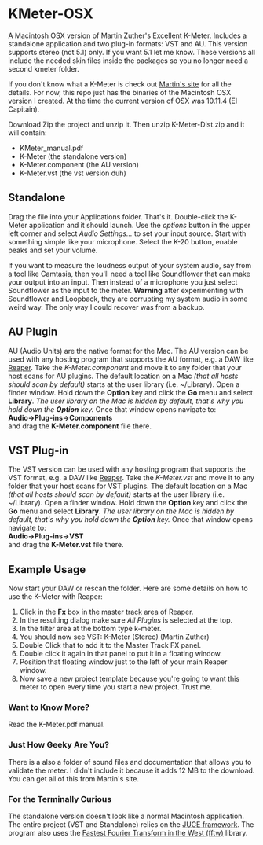 # KMeter-OSX
A Macintosh OSX version of Martin Zuther's Excellent K-Meter. Includes a standalone application and two plug-in formats: VST and AU. This version supports stereo (not 5.1) only. If you want 5.1 let me know. These versions all include the needed skin files inside the packages so you no longer need a second kmeter folder. 

If you don't know what a K-Meter is check out [Martin's site](http://www.mzuther.de/en/software/kmeter/) for all the details. For now, this repo just has the binaries of the Macintosh OSX version I created. At the time the current version of OSX was 10.11.4 (El Capitain). 

Download Zip the project and unzip it.  Then unzip K-Meter-Dist.zip and it will contain:
* KMeter_manual.pdf
* K-Meter (the standalone version)
* K-Meter.component (the AU version)
* K-Meter.vst (the vst version duh)


## Standalone
 Drag the file into your Applications folder. That's it.  Double-click the K-Meter application and it should launch. Use the _options_ button in the upper left corner and select _Audio Settings..._ to set your input source. Start with something simple like your microphone. Select the K-20 button, enable peaks and set your volume. 

If you want to measure the loudness output of your system audio, say from a tool like Camtasia, then you'll need a tool like Soundflower that can make your output into an input. Then instead of a microphone you just select Soundflower as the input to the meter. **Warning** after experimenting with Soundflower and Loopback, they are corrupting my system audio in some weird way. The only way I could recover was from a backup. 

## AU Plugin
AU (Audio Units) are the native format for the Mac. The AU version can be used with any hosting program that supports the AU format, e.g. a DAW like [Reaper](http://www.reaper.fm/). Take the *K-Meter.component* and  move it to any folder that your host scans for AU plugins. The default location on a Mac _(that all hosts should scan by default)_ starts at the user library (i.e. ~/Library). Open a finder window. Hold down the **Option** key and click the **Go** menu and select **Library**. _The user library on the Mac is hidden by default, that's why you hold down the **Option** key._ Once that window opens navigate to:  
**Audio->Plug-ins->Components**   
and drag the **K-Meter.component** file there.  

## VST Plug-in
The VST version can be used with any hosting program that supports the VST format, e.g. a DAW like [Reaper](http://www.reaper.fm/). Take the *K-Meter.vst* and move it to any folder that your host scans for VST plugins. The default location on a Mac _(that all hosts should scan by default)_ starts at the user library (i.e. ~/Library). Open a finder window. Hold down the **Option** key and click the **Go** menu and select **Library**. _The user library on the Mac is hidden by default, that's why you hold down the **Option** key._ Once that window opens navigate to:  
**Audio->Plug-ins->VST**   
and drag the **K-Meter.vst** file there.  

## Example Usage 
Now start your DAW or rescan the folder. Here are some details on how to use the K-Meter with Reaper:   

1. Click in the **Fx** box in the master track area of Reaper. 
2. In the resulting dialog make sure _All Plugins_ is selected at the top. 
3. In the filter area at the bottom type k-meter. 
4. You should now see VST: K-Meter (Stereo) (Martin Zuther)
5. Double Click that to add it to the Master Track FX panel. 
6. Double click it again in that panel to put it in a floating window. 
7. Position that floating window just to the left of your main Reaper window. 
8. Now save a new project template because you're going to want this meter to open every time you start a new project. Trust me. 

### Want to Know More?
Read the K-Meter.pdf manual. 

### Just How Geeky Are You?
There is a also a folder of sound files and documentation that allows you to validate the meter. I didn't include it because it adds 12 MB to the download. You can get all of this from Martin's site.  

### For the Terminally Curious
The standalone version doesn't look like a normal Macintosh application. The entire project (VST and Standalone) relies on the [JUCE framework](https://www.juce.com/). The program also uses the [Fastest Fourier Transform in the West (fftw)](http://www.fftw.org/) library.  
